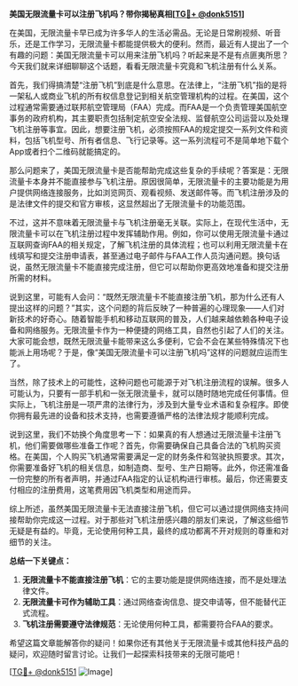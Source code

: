 **美国无限流量卡可以注册飞机吗？带你揭秘真相[[TG💪+ @donk5151](https://t.me/s/donk5151)]**

在美国，无限流量卡早已成为许多华人的生活必需品。无论是日常刷视频、听音乐，还是工作学习，无限流量卡都能提供极大的便利。然而，最近有人提出了一个有趣的问题：美国无限流量卡可以用来注册飞机吗？听起来是不是有点匪夷所思？今天我们就来详细聊聊这个话题，看看无限流量卡究竟和飞机注册有什么关系。

首先，我们得搞清楚“注册飞机”到底是什么意思。在法律上，“注册飞机”指的是将一架私人或商业飞机的所有权信息登记到相关航空管理机构的过程。在美国，这个过程通常需要通过联邦航空管理局（FAA）完成。而FAA是一个负责管理美国航空事务的政府机构，其主要职责包括制定航空安全法规、监督航空公司运营以及处理飞机注册等事宜。因此，想要注册飞机，必须按照FAA的规定提交一系列文件和资料，包括飞机型号、所有者信息、飞行记录等。这一系列流程可不是简单地下载个App或者扫个二维码就能搞定的。

那么问题来了，美国无限流量卡是否能帮助完成这些复杂的手续呢？答案是：无限流量卡本身并不能直接参与飞机注册。原因很简单，无限流量卡的主要功能是为用户提供网络连接服务，比如浏览网页、观看视频、发送邮件等。而飞机注册涉及的是法律文件的提交和官方审核，这显然超出了无限流量卡的功能范围。

不过，这并不意味着无限流量卡与飞机注册毫无关联。实际上，在现代生活中，无限流量卡可以在飞机注册过程中发挥辅助作用。例如，你可以使用无限流量卡通过互联网查询FAA的相关规定，了解飞机注册的具体流程；也可以利用无限流量卡在线填写和提交注册申请表，甚至通过电子邮件与FAA工作人员沟通问题。换句话说，虽然无限流量卡不能直接完成注册，但它可以帮助你更高效地准备和提交注册所需的材料。

说到这里，可能有人会问：“既然无限流量卡不能直接注册飞机，那为什么还有人提出这样的问题？”其实，这个问题的背后反映了一种普遍的心理现象——人们对新技术的好奇心。随着智能手机和移动互联网的普及，人们越来越依赖各种电子设备和网络服务。无限流量卡作为一种便捷的网络工具，自然也引起了人们的关注。大家可能会想，既然无限流量卡能带来这么多便利，它会不会在某些特殊情况下也能派上用场呢？于是，像“美国无限流量卡可以注册飞机吗”这样的问题就应运而生了。

当然，除了技术上的可能性，这种问题也可能源于对飞机注册流程的误解。很多人可能认为，只要有一部手机和一张无限流量卡，就可以随时随地完成任何事情。但实际上，飞机注册是一项严肃的法律行为，涉及到大量专业术语和复杂程序。即使你拥有最先进的设备和技术支持，也需要遵循严格的法律法规才能顺利完成。

说到这里，我们不妨换个角度思考一下：如果真的有人想通过无限流量卡注册飞机，他们需要做哪些准备工作呢？首先，你需要确保自己具备合法的飞机购买资格。在美国，个人购买飞机通常需要满足一定的财务条件和驾驶执照要求。其次，你需要准备好飞机的相关信息，如制造商、型号、生产日期等。此外，你还需准备一份完整的所有者声明，并通过FAA指定的认证机构进行审核。最后，你还需要支付相应的注册费用，这笔费用因飞机类型和用途而异。

综上所述，虽然美国无限流量卡无法直接注册飞机，但它可以通过提供网络支持间接帮助你完成这一过程。对于那些对飞机注册感兴趣的朋友们来说，了解这些细节无疑是有益的。毕竟，无论使用何种工具，最终的成功都离不开对规则的尊重和对细节的关注。

**总结一下关键点：**
1. **无限流量卡不能直接注册飞机**：它的主要功能是提供网络连接，而不是处理法律文件。
2. **无限流量卡可作为辅助工具**：通过网络查询信息、提交申请等，但不能替代正式流程。
3. **飞机注册需要遵守法律规范**：无论使用何种工具，都需要符合FAA的要求。

希望这篇文章能解答你的疑问！如果你还有其他关于无限流量卡或其他科技产品的疑问，欢迎随时留言讨论。让我们一起探索科技带来的无限可能吧！

[[TG💪+ @donk5151](https://t.me/s/donk5151) ![Image](https://i.postimg.cc/rwNCRYN7/Snipaste-2025-04-30-17-27-05.png)]
